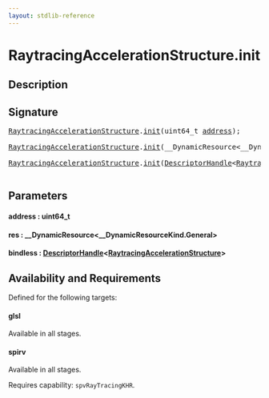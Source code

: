```yaml
---
layout: stdlib-reference
---
```


# RaytracingAccelerationStructure\.init

## Description





## Signature 

<pre>
<a href="../types/raytracingaccelerationstructure-0am/index.html" class="code_type">RaytracingAccelerationStructure</a>.<a href="init.html">init</a>(uint64_t <a href="init.html#decl-address" class="code_param">address</a>);

<a href="../types/raytracingaccelerationstructure-0am/index.html" class="code_type">RaytracingAccelerationStructure</a>.<a href="init.html">init</a>(__DynamicResource&lt;__DynamicResourceKind.General&gt; <a href="init.html#decl-res" class="code_param">res</a>);

<a href="../types/raytracingaccelerationstructure-0am/index.html" class="code_type">RaytracingAccelerationStructure</a>.<a href="init.html">init</a>(<a href="../types/descriptorhandle-0a/index.html" class="code_type">DescriptorHandle</a>&lt;<a href="../types/raytracingaccelerationstructure-0am/index.html" class="code_type">RaytracingAccelerationStructure</a>&gt; <a href="init.html#decl-bindless" class="code_param">bindless</a>);

</pre>

## Parameters

####  <a id="decl-address"></a>address  : uint64\_t
####  <a id="decl-res"></a>res  : \_\_DynamicResource\<\_\_DynamicResourceKind\.General\>
####  <a id="decl-bindless"></a>bindless  : [DescriptorHandle](../types/descriptorhandle-0a/index.html)\<[RaytracingAccelerationStructure](../types/raytracingaccelerationstructure-0am/index.html)\>

## Availability and Requirements

Defined for the following targets:

#### glsl
Available in all stages.

#### spirv
Available in all stages.

Requires capability: `spvRayTracingKHR`.


